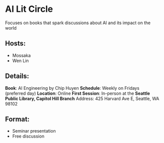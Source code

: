 # AI Lit Circle
Focuses on books that spark discussions about AI and its impact on the world

## Hosts:

- Mossaka
- Wen Lin

## Details:

**Book**: AI Engineering by Chip Huyen
**Schedule**: Weekly on Fridays (preferred day)
**Location**: Online
**First Session**: In-person at the **Seattle Public Library, Capitol Hill Branch**
Address: 425 Harvard Ave E, Seattle, WA 98102

## Format:
- Seminar presentation
- Free discussion
